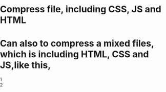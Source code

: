 # Compress file, including CSS, JS and HTML

# Can also to compress a mixed files, which is including HTML, CSS and JS,like this,
<html>
    <head>
        <title>Test</title>
        <style type="text/css" rel="stylesheet"><!--css-->
            html,body{margin:0;padding:0;width:100%;height:100%;}
            .red{color:red;}
            .green{color:green;}
        </style>
    </head>
        <body>
            <div>1</div>
            <div>2</div>
            <script type="text/javascript"><!--js-->
                (function(){
                    //
                    var text='1\n';
                    
                    console.log(text);
                })();
            </script>
            <script type="text/javascript"><!--js-->
                (function(){
                    //
                    var mytest='2\n';
                    
                    console.log(mytest);
                })();
            </script>
            <div>3</div>
            <script id="t2" type="text/x-template" data-vid="T"><!--html template-->
                <div>4</div>
                <div>5</div>
            </script>
        </body>
        <script type="text/javascript" src="/module.js"></script>
</html>


compressor:{
	css:{
		//compress css file, like cssmin, to https://github.com/gruntjs/grunt-contrib-cssmin
	},
	js:{
		//compress js file, like uglify, to https://github.com/gruntjs/grunt-contrib-uglify
	},
	html:{
		//compress html file, like htmlmin, to https://github.com/gruntjs/grunt-contrib-htmlmin
	}
}


#Sample
compressor:{
	css:{
		options:{
			banner: '/* My minified css file */'
		},
		files: {
			'tmp/style.css': ['test/fixtures/input_one.css', 'test/fixtures/input_two.css']
		}
	},
	js:{
		options: {
			mangle: true
		},
		files:grunt.file.expandMapping(['test/*.js','test/*/*.js','test/*/*/*.js'], '', {
			rename: function(base,file) {
				
				return 'tmp/js'+'/'+file;
			}
		})
	},
	html:{
		options:{
			removeComments: true,
			collapseWhitespace: true
		},
		files:{
			'tmp/test1.html': ['test/test1.html']
		}
	}
}